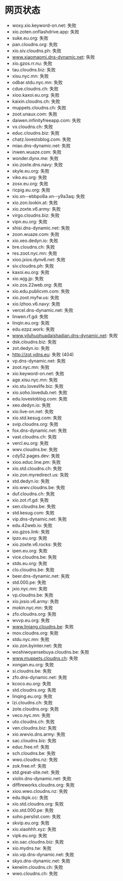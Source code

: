 # 网页状态
- woxy.xio.keyword-on.net: 失败
- xio.zoten.onflashdrive.app: 失败
- suke.eu.org: 失败
- pan.cloudns.org: 失败
- xio.siv.cloudns.ph: 失败
- www.xiaomaomi.dns-dynamic.net: 失败
- xio.gzos.rr.nu: 失败
- tau.cloudns.biz: 失败
- xisu.nyc.mn: 失败
- odbar.stdu.nyc.mn: 失败
- cdue.cloudns.ch: 失败
- xioo.kaxoi.eu.org: 失败
- kaixin.cloudns.ch: 失败
- muppets.cloudns.ch: 失败
- zoot.unaux.com: 失败
- daiwen.infinityfreeapp.com: 失败
- vx.cloudns.ch: 失败
- educ.cloudns.biz: 失败
- chatz.lovestoblog.com: 失败
- miao.dns-dynamic.net: 失败
- inwen.wuaze.com: 失败
- wonder.dynx.me: 失败
- xio.zoxte.dns.navy: 失败
- skyle.eu.org: 失败
- viko.eu.org: 失败
- zosx.eu.org: 失败
- ricpig.eu.org: 失败
- xio.xn--ebbpo8a.xn--y9a3aq: 失败
- xio.zon.lookin.at: 失败
- xio.zoxte.v6.army: 失败
- virgo.cloudns.biz: 失败
- vipn.eu.org: 失败
- shisi.dns-dynamic.net: 失败
- zoon.wuaze.com: 失败
- xio.xeo.dedyn.io: 失败
- bre.cloudns.ch: 失败
- res.zoot.nyc.mn: 失败
- xioo.jxios.dynv6.net: 失败
- siv.cloudns.ph: 失败
- kaxoi.eu.org: 失败
- xio.wjg.jp: 失败
- xio.zos.22web.org: 失败
- xio.edu.publicvm.com: 失败
- xio.zoot.myfw.us: 失败
- xio.lzhoo.v6.navy: 失败
- vercel.dns-dynamic.net: 失败
- linwen.rf.gd: 失败
- linqin.eu.org: 失败
- edu.ezpz.work: 失败
- www.yiluhuohuadaishadian.dns-dynamic.net: 失败
- dsk.cloudns.biz: 失败
- zot.dedyn.io: 失败
- http://zot.ydns.eu: 失败 (404)
- vp.dns-dynamic.net: 失败
- zoot.nyc.mn: 失败
- xio.keyword-on.net: 失败
- age.xisu.nyc.mn: 失败
- xio.stu.loveslife.biz: 失败
- xio.soho.lovedub.net: 失败
- edu.lovestoblog.com: 失败
- xeo.dedyn.io: 失败
- xio.live-on.net: 失败
- xio.std.kesug.com: 失败
- svip.cloudns.org: 失败
- fox.dns-dynamic.net: 失败
- vast.cloudns.ch: 失败
- vercl.eu.org: 失败
- wwv.cloudns.be: 失败
- cdy52.pages.dev: 失败
- xioo.educ.line.pm: 失败
- xio.std.cloudns.ch: 失败
- xio.zon.myredirect.us: 失败
- std.dedyn.io: 失败
- xio.wwv.cloudns.be: 失败
- duf.cloudns.ch: 失败
- xio.zot.rf.gd: 失败
- sen.cloudns.be: 失败
- std.kesug.com: 失败
- vip.dns-dynamic.net: 失败
- edu.42web.io: 失败
- xio.gzos.link: 失败
- ipzo.eu.org: 失败
- xio.zoxte.v6.rocks: 失败
- ipen.eu.org: 失败
- vice.cloudns.be: 失败
- stds.eu.org: 失败
- clo.cloudns.be: 失败
- beer.dns-dynamic.net: 失败
- std.000.pe: 失败
- jxio.nyc.mn: 失败
- vp.cloudns.be: 失败
- xio.jxsio.v6.army: 失败
- mokin.nyc.mn: 失败
- zfo.cloudns.org: 失败
- wvvp.eu.org: 失败
- www.liniang.cloudns.be: 失败
- mov.cloudns.org: 失败
- stdu.nyc.mn: 失败
- xio.zon.byinter.net: 失败
- woshiwoyansebuya.cloudns.be: 失败
- www.muppets.cloudns.ch: 失败
- xongan.eu.org: 失败
- si.cloudns.be: 失败
- zfo.dns-dynamic.net: 失败
- kcoco.eu.org: 失败
- std.cloudns.org: 失败
- linqing.eu.org: 失败
- lzi.cloudns.ch: 失败
- zote.cloudns.org: 失败
- veco.nyc.mn: 失败
- uto.cloudns.ch: 失败
- ven.cloudns.biz: 失败
- xio.wwvio.dns.army: 失败
- sac.cloudns.biz: 失败
- educ.free.nf: 失败
- sch.cloudns.be: 失败
- wwo.cloudns.nz: 失败
- zok.free.nf: 失败
- std.great-site.net: 失败
- xiolin.dns-dynamic.net: 失败
- diffireworks.cloudns.org: 失败
- xioo.wwo.cloudns.nz: 失败
- edu.tkpk.cc: 失败
- xio.std.cloudns.org: 失败
- xio.std.000.pe: 失败
- soho.perslist.com: 失败
- skvip.eu.org: 失败
- xio.xiaohhh.xyz: 失败
- vipk.eu.org: 失败
- xio.sac.cloudns.biz: 失败
- xio.mydns.tw: 失败
- xio.vip.dns-dynamic.net: 失败
- skyo.dns-dynamic.net: 失败
- kenelm.cloudns.ch: 失败
- wwo.cloudns.ch: 失败
